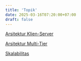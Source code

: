 ```yaml
---
title: 'Topik'
date: 2025-03-16T07:20:00+07:00
draft: false
---
```


[Arsitektur Klien-Server](./arsitektur-klien-server/)

[Arsitektur Multi-Tier](./arsitektur-multi-tier/)

[Skalabilitas](./skalabilitas/)
